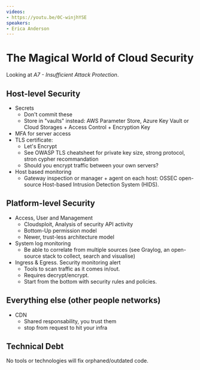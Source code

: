 ```yaml
---
videos:
- https://youtu.be/0C-winjhYSE
speakers:
- Erica Anderson
---
```


# The Magical World of Cloud Security

Looking at *A7 - Insufficient Attack Protection*.

## Host-level Security

- Secrets
  - Don't commit these
  - Store in "vaults" instead: AWS Parameter Store, Azure Key Vault or Cloud Storages + Access Control + Encryption Key
- MFA for server access 
- TLS certificate:
  - Let's Encrypt
  - See OWASP TLS cheatsheet for private key size, strong protocol, stron cypher recommandation
  - Should you encrypt traffic between your own servers?
- Host based monitoring
  - Gateway inspection or manager + agent on each host: OSSEC open-source Host-based Intrusion Detection System (HIDS).

## Platform-level Security

- Access, User and Management
  - Cloudsploit, Analysis of security API activity
  - Bottom-Up permission model
  - Newer, trust-less architecture model
- System log monitoring
  - Be able to correlate from multiple sources (see Graylog, an open-source stack to collect, search and visualise)
- Ingress & Egress. Security monitoring alert
  - Tools to scan traffic as it comes in/out.
  - Requires decrypt/encrypt.
  - Start from the bottom with security rules and policies.

## Everything else (other people networks)

- CDN
  - Shared responsability, you trust them
  - stop from request to hit your infra

## Technical Debt

No tools or technologies will fix orphaned/outdated code.